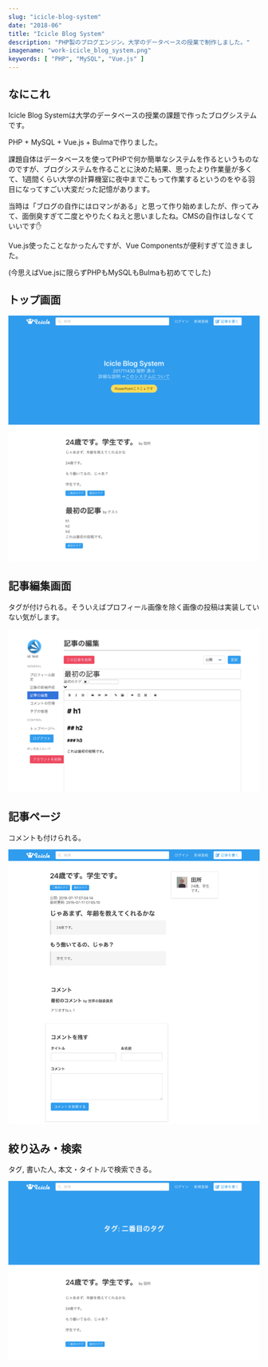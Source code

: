 ```yaml
---
slug: "icicle-blog-system"
date: "2018-06"
title: "Icicle Blog System"
description: "PHP製のブログエンジン。大学のデータベースの授業で制作しました。"
imagename: "work-icicle_blog_system.png"
keywords: [ "PHP", "MySQL", "Vue.js" ]
---
```


## なにこれ

Icicle Blog Systemは大学のデータベースの授業の課題で作ったブログシステムです。

PHP + MySQL + Vue.js + Bulmaで作りました。

課題自体はデータベースを使ってPHPで何か簡単なシステムを作るというものなのですが、ブログシステムを作ることに決めた結果、思ったより作業量が多くて、1週間くらい大学の計算機室に夜中までこもって作業するというのをやる羽目になってすごい大変だった記憶があります。

当時は「ブログの自作にはロマンがある」と思って作り始めましたが、作ってみて、面倒臭すぎて二度とやりたくねえと思いましたね。CMSの自作はしなくていいです✋

Vue.js使ったことなかったんですが、Vue Componentsが便利すぎて泣きました。

(今思えばVue.jsに限らずPHPもMySQLもBulmaも初めてでした)

## トップ画面

![Icicle Blog System top page](./work-icicle_blog_system-top.png)

## 記事編集画面

タグが付けられる。そういえばプロフィール画像を除く画像の投稿は実装していない気がします。

![Icicle Blog System edit page](./work-icicle_blog_system-edit.png)

## 記事ページ

コメントも付けられる。

![Icicle Blog System article page](./work-icicle_blog_system-post.png)

## 絞り込み・検索

タグ, 書いた人, 本文・タイトルで検索できる。

![Icicle Blog System filtered articles](./work-icicle_blog_system-filter.png)

